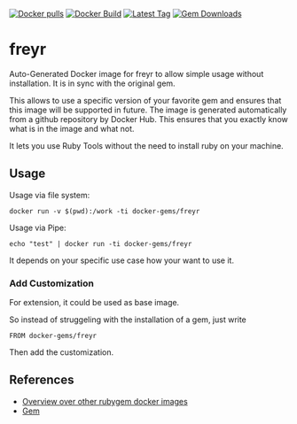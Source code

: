 [![Docker pulls](https://img.shields.io/docker/pulls/rubygem/freyr.svg)](https://hub.docker.com/r/rubygem/freyr/)
[![Docker Build](https://img.shields.io/docker/automated/rubygem/freyr.svg)](https://hub.docker.com/r/rubygem/freyr/)
[![Latest Tag](https://img.shields.io/github/tag/docker-rubygem/freyr.svg)](https://hub.docker.com/r/rubygem/freyr/)
[![Gem Downloads](https://img.shields.io/gem/dt/freyr.svg)](https://rubygems.org/gems/freyr/)
# freyr

Auto-Generated Docker image for freyr to allow simple usage without installation.
It is in sync with the original gem.

This allows to use a specific version of your favorite gem and ensures that this image will be supported in future.
The image is generated automatically from a github repository by Docker Hub.
This ensures that you exactly know what is in the image and what not.

It lets you use Ruby Tools without the need to install ruby on your machine.

## Usage

Usage via file system:

`docker run -v $(pwd):/work -ti docker-gems/freyr`

Usage via Pipe:

`echo "test" | docker run -ti docker-gems/freyr`

It depends on your specific use case how your want to use it.

### Add Customization

For extension, it could be used as base image.

So instead of struggeling with the installation of a gem, just write

`FROM docker-gems/freyr`

Then add the customization.

## References

 - [Overview over other rubygem docker images](https://github.com/thinkbot/docker-rubygem)
 - [Gem](https://rubygems.org/gems/freyr/)
